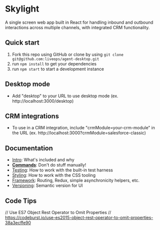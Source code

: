 # Skylight
A single screen web app built in React for handling inbound and outbound interactions across multiple channels, with integrated CRM functionality.

## Quick start
1. Fork this repo using GitHub or clone by using `git clone git@github.com:liveops/agent-desktop.git`
2. run `npm install` to get your dependencies
3. run `npm start` to start a development instance

## Desktop mode
- Add "desktop" to your URL to use desktop mode (ex. http://localhost:3000/desktop)

## CRM integrations
- To use in a CRM integration, include "crmModule=your-crm-module" in the URL (ex. http://localhost:3000?crmModule=salesforce-classic)

## Documentation

- [Intro](docs/general): What's included and why
- [**Commands**](docs/general/commands.md): Don't do stuff manually!
- [Testing](docs/testing): How to work with the built-in test harness
- [Styling](docs/css): How to work with the CSS tooling
- [Framework](docs/js): Routing, Redux, simple asynchronicity helpers, etc.
- [Versioning](docs/general/versioning.md): Semantic version for UI

## Code Tips
// Use ES7 Object Rest Operator to Omit Properties
// https://codeburst.io/use-es2015-object-rest-operator-to-omit-properties-38a3ecffe90
